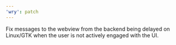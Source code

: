 ```yaml
---
'wry': patch
---
```


Fix messages to the webview from the backend being delayed on Linux/GTK when the user is not actively engaged with the UI.
